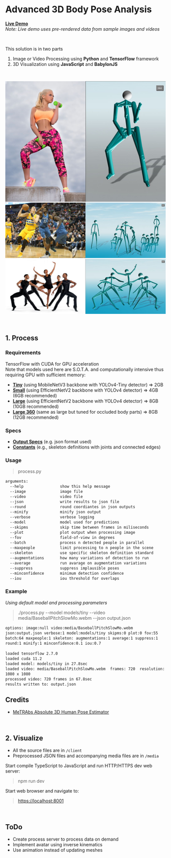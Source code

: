 # Advanced 3D Body Pose Analysis

[**Live Demo**](https://vladmandic.github.io/human-pose/client/index.html)  
*Note: Live demo uses pre-rendered data from sample images and videos*  

<br>

This solution is in two parts
1. Image or Video Processing using **Python** and **TensorFlow** framework
2. 3D Visualization using **JavaScript** and **BabylonJS**

<br>

![**Screenshot-Fitness**](assets/screenshot-fitness.jpg)
![**Screenshot-Basketball**](assets/screenshot-basketball.jpg)
![**Screenshot-Dance**](assets/screenshot-dance.jpg)

<br>

## 1. Process
### Requirements

TensorFlow with CUDA for GPU acceleration  
Note that models used here are S.O.T.A. and computationally intensive thus requiring GPU with sufficient memory:
- [**Tiny**](https://omnomnom.vision.rwth-aachen.de/data/metrabs/metrabs_mob3l_y4t_20211019.zip) (using MobileNetV3 backbone with YOLOv4-Tiny detector) => 2GB
- [**Small**](https://omnomnom.vision.rwth-aachen.de/data/metrabs/metrabs_eff2s_y4_20211026.zip) (using EfficientNetV2 backbone with YOLOv4 detector) => 4GB (6GB recommended)
- [**Large**](https://omnomnom.vision.rwth-aachen.de/data/metrabs/metrabs_eff2l_y4_20211019.zip) (using EfficientNetV2 backbone with YOLOv4 detector) => 8GB (10GB recommended)
- [**Large 360**](https://omnomnom.vision.rwth-aachen.de/data/metrabs/metrabs_eff2l_y4_360_20211019.zip) (same as large but tuned for occluded body parts) => 8GB (12GB recommended)

### Specs

- [**Output Specs**](client/types.ts) (e.g. json format used)
- [**Constants**](client/constants.ts) (e.g., skeleton definitions with joints and connected edges)
### Usage

> process.py

    arguments:
      --help                show this help message
      --image               image file
      --video               video file
      --json                write results to json file
      --round               round coordiantes in json outputs
      --minify              minify json output
      --verbose             verbose logging
      --model               model used for predictions
      --skipms              skip time between frames in miliseconds
      --plot                plot output when processing image
      --fov                 field-of-view in degrees
      --batch               process n detected people in parallel
      --maxpeople           limit processing to n people in the scene
      --skeleton            use specific skeleton definition standard
      --augmentations       how many variations of detection to run
      --average             run avarage on augmentation variations
      --suppress            suppress implausible poses
      --minconfidence       minimum detection confidence
      --iou                 iou threshold for overlaps

### Example

*Using default model and processing parameters*

> ./process.py --model models/tiny --video media/BaseballPitchSlowMo.webm --json output.json

    options: image:null video:media/BaseballPitchSlowMo.webm json:output.json verbose:1 model:models/tiny skipms:0 plot:0 fov:55 batch:64 maxpeople:1 skeleton: augmentations:1 average:1 suppress:1 round:1 minify:1 minconfidence:0.1 iou:0.7

    loaded tensorflow 2.7.0
    loaded cuda 11.2
    loaded model: models/tiny in 27.8sec
    loaded video: media/BaseballPitchSlowMo.webm  frames: 720  resolution: 1080 x 1080
    processed video: 720 frames in 67.8sec
    results written to: output.json

## Credits

- [MeTRAbs Absolute 3D Human Pose Estimator](https://github.com/isarandi/metrabs)

<br>

## 2. Visualize

- All the source files are in `/client`
- Preprocessed JSON files and accompanying media files are in `/media`

Start compile TypeScript to JavaScript and run HTTP/HTTPS dev web server:
> npm run dev  

Start web browser and navigate to:  
> <https://localhost:8001>

<br>

## ToDo

- Create process server to process data on demand
- Implement avatar using inverse kinematics
- Use animation instead of updating meshes

<br>
